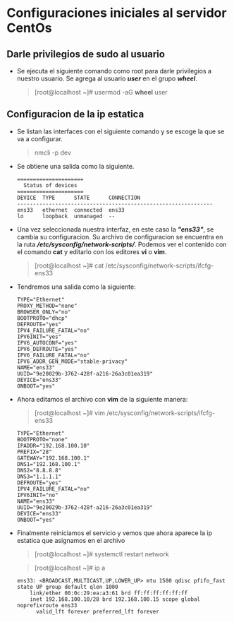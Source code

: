 # Configuraciones iniciales al servidor CentOs
## Darle privilegios de sudo al usuario
* Se ejecuta el siguiente comando como root para darle privilegios a nuestro usuario. Se agrega al usuario **_user_** en el grupo **_wheel_**.
  > [root@localhost ~]# usermod -aG **wheel** user

## Configuracion de la ip estatica
* Se listan las interfaces con el siguiente comando y se escoge la que se va a configurar.
  > nmcli -p dev

* Se obtiene una salida como la siguiente.
  ```
  =====================
    Status of devices
  =====================
  DEVICE  TYPE      STATE      CONNECTION 
  --------------------------------------------------------------
  ens33   ethernet  connected  ens33      
  lo      loopback  unmanaged  --  
  ```
* Una vez seleccionada nuestra interfaz, en este caso la **_"ens33"_**, se cambia su configuracion. Su archivo de configuracion se encuentra en la ruta **_/etc/sysconfig/network-scripts/_**. Podemos ver el contenido con el comando **cat** y editarlo con los editores **vi** o **vim**.
  > [root@localhost ~]# cat /etc/sysconfig/network-scripts/ifcfg-ens33

* Tendremos una salida como la siguiente:
  ```
  TYPE="Ethernet"
  PROXY_METHOD="none"
  BROWSER_ONLY="no"
  BOOTPROTO="dhcp"
  DEFROUTE="yes"
  IPV4_FAILURE_FATAL="no"
  IPV6INIT="yes"
  IPV6_AUTOCONF="yes"
  IPV6_DEFROUTE="yes"
  IPV6_FAILURE_FATAL="no"
  IPV6_ADDR_GEN_MODE="stable-privacy"
  NAME="ens33"
  UUID="9e20029b-3762-428f-a216-26a3c01ea319"
  DEVICE="ens33"
  ONBOOT="yes"
  ```
* Ahora editamos el archivo con **vim** de la siguiente manera:

  > [root@localhost ~]# vim /etc/sysconfig/network-scripts/ifcfg-ens33
  ```
  TYPE="Ethernet"
  BOOTPROTO="none"
  IPADDR="192.168.100.10"
  PREFIX="28"
  GATEWAY="192.168.100.1"
  DNS1="192.168.100.1"
  DNS2="8.8.8.8"
  DNS3="1.1.1.1"
  DEFROUTE="yes"
  IPV4_FAILURE_FATAL="no"
  IPV6INIT="no"
  NAME="ens33"
  UUID="9e20029b-3762-428f-a216-26a3c01ea319"
  DEVICE="ens33"
  ONBOOT="yes"
  ```

* Finalmente reiniciamos el servicio y vemos que ahora aparece la ip estatica que asignamos en el archivo
  > [root@localhost ~]# systemctl restart network

  > [root@localhost ~]# ip a

  ```
  ens33: <BROADCAST,MULTICAST,UP,LOWER_UP> mtu 1500 qdisc pfifo_fast state UP group default qlen 1000
      link/ether 00:0c:29:ea:a3:61 brd ff:ff:ff:ff:ff:ff
      inet 192.168.100.10/28 brd 192.168.100.15 scope global noprefixroute ens33
        valid_lft forever preferred_lft forever
  ```